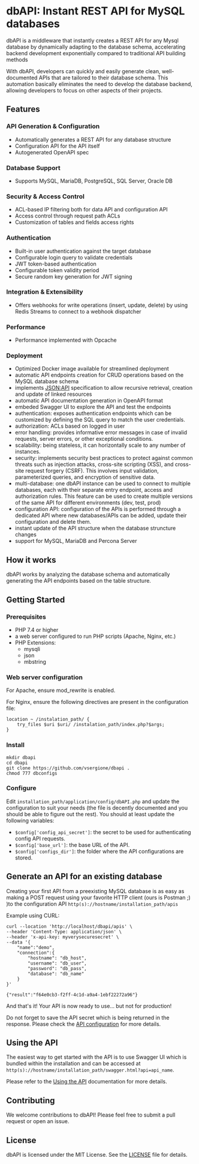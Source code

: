 
# dbAPI: Instant REST API for MySQL databases

dbAPI is a middleware that instantly creates a REST API for any Mysql database  by dynamically adapting to the database schema, accelerating backend development exponentially compared to traditional API building methods

With dbAPI, developers can quickly and easily generate clean, well-documented APIs that are tailored to their database schema. This automation basically eliminates the need to develop the database backend, allowing developers to focus on other aspects of their projects.

## Features

### API Generation & Configuration

- Automatically generates a REST API for any database structure
- Configuration API for the API itself
- Autogenerated OpenAPI spec

### Database Support

- Supports MySQL, MariaDB, PostgreSQL, SQL Server, Oracle DB

### Security & Access Control

- ACL-based IP filtering both for data API and configuration API
- Access control through request path ACLs
- Customization of tables and fields access rights

### Authentication

- Built-in user authentication against the target database
- Configurable login query to validate credentials
- JWT token-based authentication
- Configurable token validity period
- Secure random key generation for JWT signing

### Integration & Extensibility

- Offers webhooks for write operations (insert, update, delete) by using Redis Streams to connect to a webhook dispatcher

### Performance

- Performance implemented with Opcache

### Deployment

- Optimized Docker image available for streamlined deployment
- automatic API endpoints creation for CRUD operations based on the MySQL database schema
- implements [JSON:API](https://jsonapi.org/) specification to allow recursive retrieval, creation and update of linked resources
- automatic API documentation  generation in OpenAPI format
- embeded Swagger UI to explore the API and test the endpoints
- authentication: exposes authentication endpoints which can be customized by defining the SQL query to match the user credentials.
- authorization: ACLs based on logged in user
- error handling: provides informative error messages in case of invalid requests, server errors, or other exceptional conditions.
- scalability: being stateless, it can horizontally scale to any number of instances.
- security: implements security best practices to protect against common threats such as injection attacks, cross-site scripting (XSS), and cross-site request forgery (CSRF). This involves input validation, parameterized queries, and encryption of sensitive data.
- multi-database: one dbAPI instance can be used to connect to multiple databases, each with their separate entry endpoint, access and authorization rules. This feature can be used to create multiple versions of the same API for different environments (dev, test, prod)
- configuration API: configuration of the APIs is performed through a dedicated API where new databases/APIs can be added, update their configuration and delete them.
- instant update of the API structure when the database struncture changes
- support for MySQL, MariaDB and Percona Server
 
## How it works

dbAPI works by analyzing the database schema and automatically generating the API endpoints based on the table structure.

## Getting Started

### Prerequisites

- PHP 7.4 or higher 
- a web server configured to run PHP scripts (Apache, Nginx, etc.)
- PHP Extensions:
  - mysqli
  - json 
  - mbstring

### Web server configuration

For Apache, ensure mod_rewrite is enabled.

For Nginx, ensure the following directives are present in the configuration file:
```
location ~ /instalation_path/ {
    try_files $uri $uri/ /instalation_path/index.php?$args;
}
```


### Install

```shell
mkdir dbapi
cd dbapi
git clone https://github.com/vsergione/dbapi .
chmod 777 dbconfigs
```

### Configure
Edit ```installation_path/application/config/dbAPI.php``` and update the configuration to suit your needs (the file is decently documented and you should be able to figure out the rest). You should at least update the following variables:

- ```$config['config_api_secret']```: the secret to be used for authenticating config API requests.
- ```$config['base_url']```: the base URL of the API.
- ```$config['configs_dir']```: the folder where the API configurations are stored.



## Generate an API for an existing database

Creating your first API from a preexisting MySQL database is as easy as making a POST request using your favorite HTTP client (ours is Postman ;) )to the  configuration API ```http(s)://hostname/installation_path/apis``` 

Example using CURL:
```shell
curl --location 'http://localhost/dbapi/apis' \
--header 'Content-Type: application/json' \
--header 'x-api-key: myverysecuresecret' \
--data '{
    "name":"demo",
    "connection":{
        "hostname": "db_host",
        "username": "db_user",
        "password": "db_pass",
        "database": "db_name"
    }
}'

{"result":"f64e0cb3-f2ff-4c1d-a9a4-1ebf22272a96"}
```

And that's it! Your API is now ready to use... but not for production! 

Do not forget to save the API secret which is being returned in the response. Please check the [API configuration](docs/configuration_api.md) for more details.


## Using the API
 
The easiest way to get started with the API is to use Swagger UI which is bundled within the installation and can be accessed at ```http(s)://hostname/installation_path/swagger.html?api=api_name```.

Please refer to the [Using the API](docs/using_the_api.md) documentation for more details.



## Contributing

We welcome contributions to dbAPI! Please feel free to submit a pull request or open an issue.


## License

dbAPI is licensed under the MIT License. See the [LICENSE](LICENSE.md) file for details.

